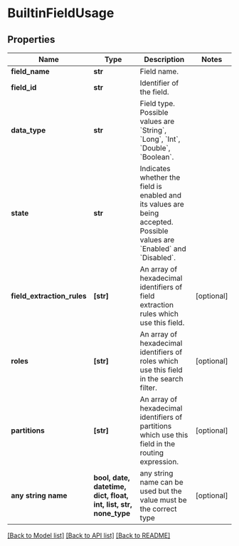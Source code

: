 # BuiltinFieldUsage


## Properties
Name | Type | Description | Notes
------------ | ------------- | ------------- | -------------
**field_name** | **str** | Field name. | 
**field_id** | **str** | Identifier of the field. | 
**data_type** | **str** | Field type. Possible values are &#x60;String&#x60;, &#x60;Long&#x60;, &#x60;Int&#x60;, &#x60;Double&#x60;, &#x60;Boolean&#x60;. | 
**state** | **str** | Indicates whether the field is enabled and its values are being accepted. Possible values are &#x60;Enabled&#x60; and &#x60;Disabled&#x60;. | 
**field_extraction_rules** | **[str]** | An array of hexadecimal identifiers of field extraction rules which use this field. | [optional] 
**roles** | **[str]** | An array of hexadecimal identifiers of roles which use this field in the search filter. | [optional] 
**partitions** | **[str]** | An array of hexadecimal identifiers of partitions which use this field in the routing expression. | [optional] 
**any string name** | **bool, date, datetime, dict, float, int, list, str, none_type** | any string name can be used but the value must be the correct type | [optional]

[[Back to Model list]](../README.md#documentation-for-models) [[Back to API list]](../README.md#documentation-for-api-endpoints) [[Back to README]](../README.md)


